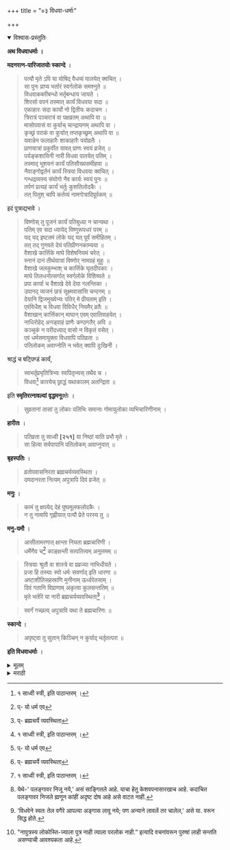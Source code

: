 +++
title = "०३ विधवा-धर्माः"

+++


<details open><summary>विश्वास-प्रस्तुतिः</summary>

**अथ विधवाधर्माः ।**

**मदनरत्न-पारिजातयोः स्कान्दे** ।

> पत्यौ मृते ऽपि या योषिद् वैधव्यं पालयेत् क्वचित् ।  
सा पुनः प्राप्य भर्तारं स्वर्गलोकं समश्नुते ॥  
विधवाकबरीबन्धो भर्तृबन्धाय जायते ।  
शिरसो वपनं तस्मात् कार्यं विधवया सदा ॥  
एकाहारः सदा कार्यो नो द्वितीयः कदाचन ।  
त्रिरात्रं पञ्चरात्रं वा पक्षव्रतम् अथापि वा ॥  
मासोपवासं वा कुर्याच् चान्द्रायणम् अथापि वा ।  
कृच्छ्रं पराकं वा कुर्यात् तप्तकृच्छ्रम् अथापि वा ॥  
यवान्नेन फलाहारैः शाकाहारैः पयोव्रतैः ।  
प्राणयात्रां प्रकुर्वीत यावत् प्राणः स्वयं व्रजेत् ॥  
पर्यङ्कशायिनी नारी विधवा पातयेत् पतिम् ।  
तस्माद् भूशयनं कार्यं पतिसौख्यसमीहया ॥  
नैवाङ्गोद्वर्तनं कार्यं स्त्रिया विधवया क्वचित् ।  
गन्धद्रव्यस्य संयोगो नैव कार्यः स्वयं पुनः ॥  
तर्पणं प्रत्यहं कार्यं भर्तुः कुशतिलोदकैः ।  
तत् पितुश् चापि कर्तव्यं नामगोत्रादिपूर्वकम् ॥

इदं पुत्राद्यभावे ।

> विष्णोस् तु पूजनं कार्यं पतिबुध्या न चान्यथा ।  
पतिम् एव सदा ध्यायेद् विष्णुरूपधरं परम् ॥  
यद् यद् इष्टतमं लोके यद् यत् पूर्वं समीहितम् ।  
तत् तद् गुणवते देयं पतिप्रीणनकाम्यया ॥  
वैशाखे कार्त्तिके माघे विशेषनियमं चरेत् ।  
स्नानं दानं तीर्थयात्रां विष्णोर् नामग्रहं मुहुः ॥  
वैशाखे जलकुम्भाश् च कार्त्तिके घृतदीपकाः ।  
माघे तिलधनोत्सर्गात् स्वर्गलोके विशिष्यते ॥  
प्रपा कार्या च वैशाखे देवे देया गलन्तिका ।  
उपानद् व्यजनं छत्रं सूक्ष्मवासांसि चन्दनम् ॥  
देयानि द्विजमुख्येभ्यः पतिर् मे प्रीयताम् इति ।  
एवंविधैश् च विधवा विविधैर् नियमैर् व्रतैः ॥  
वैशाखान् कार्त्तिकान् माघान् एवम् एवातिवाहयेत् ।  
नाधिरोहेद् अनड्वाहं प्राणैः कण्ठगतैर् अपि ॥  
कञ्चुकं न परीदध्याद् वासो न विकृतं वसेत् ।  
एवं धर्मसमायुक्ता विधवापि पतिव्रता ॥  
पतिलोकम् अवाप्नोति न भवेत् क्वापि दुःखिनी ।

श्राद्धं च षट्पिण्डं कार्यं,

> स्वभर्तृप्रभृतित्रिभ्यः स्वपितृभ्यस् तथैव च ।  
विधवा[^१] कारयेच् छ्राद्धं यथाकालम् अतन्द्रिता ॥

[^१]: १ साध्वी स्त्री, इति पाठान्तरम् । 

इति **स्मृतिरत्नावल्यां** **वृद्धमनू**क्तेः । 

> सुव्रतानां तासां तु लोकाः पतिभिः समानाः गोमायुलोका व्यभिचारिणीनाम् । 

**हारीतः** । 

> पतिव्रता तु साध्वी **[२५१]** या निष्ठां याति प्रभौ मृते ।  
सा हित्वा सर्वपापानि पतिलोकम् अवाप्नुयात् ॥

**बृहस्पतिः** ।

> व्रतोपवासनिरता ब्रह्मचर्यव्यवस्थिता ।  
दमदानरता नित्यम् अपुत्रापि दिवं व्रजेत् ॥

**मनुः** ।

> कामं तु क्षपयेद् देहं पुष्पमूलफलोदकैः ।  
न तु नामापि गृह्णीयात् पत्यौ प्रेते परस्य तु ॥

**मनु-यमौ** ।

> आसीतामरणात् क्षान्ता नियता ब्रह्मचारिणी ।  
धर्मेणैव च[^९२] काङ्क्षन्ती सत्पतित्वम् अनुत्तमम् ॥

[^९२]:
     प्- यो धर्म एव

> स्त्रियाः श्रुतौ वा शास्त्रे वा प्रव्रज्या नाभिधीयते ।  
प्रजा हि तस्याः स्वो धर्मः सवर्णाद् इति धारणा ॥  
अष्टाशीतिसहस्राणि मुनीनाम् ऊर्ध्वरेतसाम् ।  
दिवं गतानि विप्राणाम् अकृत्वा कुलसन्ततिम् ॥  
मृते भर्तरि या नारी ब्रह्मचर्यव्यवस्थिता[^९३] ।

[^९३]:
     प्- ब्रह्मचर्ये व्यवस्थिता

> स्वर्गं गच्छत्य् अपुत्रापि यथा ते ब्रह्मचारिणः ॥

**स्कान्दे** ।

> अपृष्ट्वा तु सुतान् किञ्चिन् न कुर्याद् भर्तृतत्परा ॥

**इति विधवाधर्माः** ।
</details>

<details><summary>मूलम्</summary>

**अथ विधवाधर्माः ।**

**मदनरत्न-पारिजातयोः स्कान्दे** ।

> पत्यौ मृते ऽपि या योषिद् वैधव्यं पालयेत् क्वचित् ।  
सा पुनः प्राप्य भर्तारं स्वर्गलोकं समश्नुते ॥  
विधवाकबरीबन्धो भर्तृबन्धाय जायते ।  
शिरसो वपनं तस्मात् कार्यं विधवया सदा ॥  
एकाहारः सदा कार्यो नो द्वितीयः कदाचन ।  
त्रिरात्रं पञ्चरात्रं वा पक्षव्रतम् अथापि वा ॥  
मासोपवासं वा कुर्याच् चान्द्रायणम् अथापि वा ।  
कृच्छ्रं पराकं वा कुर्यात् तप्तकृच्छ्रम् अथापि वा ॥  
यवान्नेन फलाहारैः शाकाहारैः पयोव्रतैः ।  
प्राणयात्रां प्रकुर्वीत यावत् प्राणः स्वयं व्रजेत् ॥  
पर्यङ्कशायिनी नारी विधवा पातयेत् पतिम् ।  
तस्माद् भूशयनं कार्यं पतिसौख्यसमीहया ॥  
नैवाङ्गोद्वर्तनं कार्यं स्त्रिया विधवया क्वचित् ।  
गन्धद्रव्यस्य संयोगो नैव कार्यः स्वयं पुनः ॥  
तर्पणं प्रत्यहं कार्यं भर्तुः कुशतिलोदकैः ।  
तत् पितुश् चापि कर्तव्यं नामगोत्रादिपूर्वकम् ॥

इदं पुत्राद्यभावे ।

> विष्णोस् तु पूजनं कार्यं पतिबुध्या न चान्यथा ।  
पतिम् एव सदा ध्यायेद् विष्णुरूपधरं परम् ॥  
यद् यद् इष्टतमं लोके यद् यत् पूर्वं समीहितम् ।  
तत् तद् गुणवते देयं पतिप्रीणनकाम्यया ॥  
वैशाखे कार्त्तिके माघे विशेषनियमं चरेत् ।  
स्नानं दानं तीर्थयात्रां विष्णोर् नामग्रहं मुहुः ॥  
वैशाखे जलकुम्भाश् च कार्त्तिके घृतदीपकाः ।  
माघे तिलधनोत्सर्गात् स्वर्गलोके विशिष्यते ॥  
प्रपा कार्या च वैशाखे देवे देया गलन्तिका ।  
उपानद् व्यजनं छत्रं सूक्ष्मवासांसि चन्दनम् ॥  
देयानि द्विजमुख्येभ्यः पतिर् मे प्रीयताम् इति ।  
एवंविधैश् च विधवा विविधैर् नियमैर् व्रतैः ॥  
वैशाखान् कार्त्तिकान् माघान् एवम् एवातिवाहयेत् ।  
नाधिरोहेद् अनड्वाहं प्राणैः कण्ठगतैर् अपि ॥  
कञ्चुकं न परीदध्याद् वासो न विकृतं वसेत् ।  
एवं धर्मसमायुक्ता विधवापि पतिव्रता ॥  
पतिलोकम् अवाप्नोति न भवेत् क्वापि दुःखिनी ।

श्राद्धं च षट्पिण्डं कार्यं,

> स्वभर्तृप्रभृतित्रिभ्यः स्वपितृभ्यस् तथैव च ।  
विधवा[^१] कारयेच् छ्राद्धं यथाकालम् अतन्द्रिता ॥

[^१]: १ साध्वी स्त्री, इति पाठान्तरम् । 

इति **स्मृतिरत्नावल्यां** **वृद्धमनू**क्तेः । 

> सुव्रतानां तासां तु लोकाः पतिभिः समानाः गोमायुलोका व्यभिचारिणीनाम् । 

**हारीतः** । 

> पतिव्रता तु साध्वी **[२५१]** या निष्ठां याति प्रभौ मृते ।  
सा हित्वा सर्वपापानि पतिलोकम् अवाप्नुयात् ॥

**बृहस्पतिः** ।

> व्रतोपवासनिरता ब्रह्मचर्यव्यवस्थिता ।  
दमदानरता नित्यम् अपुत्रापि दिवं व्रजेत् ॥

**मनुः** ।

> कामं तु क्षपयेद् देहं पुष्पमूलफलोदकैः ।  
न तु नामापि गृह्णीयात् पत्यौ प्रेते परस्य तु ॥

**मनु-यमौ** ।

> आसीतामरणात् क्षान्ता नियता ब्रह्मचारिणी ।  
धर्मेणैव च[^९२] काङ्क्षन्ती सत्पतित्वम् अनुत्तमम् ॥

[^९२]:
     प्- यो धर्म एव

> स्त्रियाः श्रुतौ वा शास्त्रे वा प्रव्रज्या नाभिधीयते ।  
प्रजा हि तस्याः स्वो धर्मः सवर्णाद् इति धारणा ॥  
अष्टाशीतिसहस्राणि मुनीनाम् ऊर्ध्वरेतसाम् ।  
दिवं गतानि विप्राणाम् अकृत्वा कुलसन्ततिम् ॥  
मृते भर्तरि या नारी ब्रह्मचर्यव्यवस्थिता[^९३] ।

[^९३]:
     प्- ब्रह्मचर्ये व्यवस्थिता

> स्वर्गं गच्छत्य् अपुत्रापि यथा ते ब्रह्मचारिणः ॥

**स्कान्दे** ।

> अपृष्ट्वा तु सुतान् किञ्चिन् न कुर्याद् भर्तृतत्परा ॥

**इति विधवाधर्माः** ।
</details>

<details><summary>मराठी</summary>

यानन्तर विधवाधर्म साङ्गतो. 

मदनरत्नाम्त व मदनपारिजाताम्त स्कन्दपुराणान्त-" जी पति मेला असतां कदाचित् वैधव्यधर्म पाळील, ती पुनः भास मिळून स्वर्गलोकी जाईल,'' असे साङ्गून, विधवाधर्म साङ्गितले आहेत. ते “ ज्याकरितां विधवेचा कबरीबम्ध[^१] (वेणी अथवा बुचडा) भर्तृबन्धनास 

[^१]: येथ-- विधवेचा बुचडा अथवा वेणी नवन्याच्या बन्धनास कारण होते,' असे साङ्गितलं आहे. याचा अभिप्राय-माझी आडकाठी नाही तेव्हां आतां माझी बायको व्यभिचार करीत असेल की काय? ह्मणून तिच्या पतीचा जीव घोटाळतो; अतएव विधवेने केश ठेवू नयेत, इतकाच असावा असे वाटते. नाहीं तर मेलेल्या नवन्यास अन्य कोणत्याही प्रकारचा बम्ध करण्याचे सामर्थ्य बुचड्याम्त किंवा वेणीत अमण्याचा सम्भव मुळीच नाही. आता यावरून विधवेने केशवपन का करावे ? व तें न केल्यास तिला काही दोष आहे की काय ? आणि केशवपन न केले तर ती अशुचि होते की काय ? हे प्रश्न साहजिक उत्पन्न होतात. तेव्हां त्याञ्चं येथे विवेचन केले तर केवळ अप्रासङ्गिक होणार नाही ह्मणन लिहितो:-- केश हे स्त्रियाञ्च्या सर्व सौन्दर्याला शोभा देणारे आहेत. किम्बहुना ते नसतील तर कितीहि रूपवती असली तरी सुन्दर दिसणारच नाही असे हटले तरी चालेल. तेव्हा ते केश असले तर साहजिक वे. णीफणी अलङ्कारादि धारण होईल; व तसे झाले तर ती सुन्दर दिसून पुरुषाच्या मनाम्त भरेल, आणि तोही तिच्याविषयी आसक्त होईल व तिच्याही मनाम्त "एकापुढे एक" याप्रमाणे कामवासना उत्पन्न हो तील; ह्मणन भावी प्रसङ्ग न यावा एतदर्थ तिला विरूप करावी: झणजे तो प्रसङ्ग येणार नाही असे जाणन शास्त्रकान-विधवेने वपन करावे,' असे साङ्गितले आहे. यावाञ्चून अन्य काही कारण असेल असे वाटत नाही. असे जर असेल तर या वचनावरून परपुरुषसङ्ग करण्याची जिला इच्छा नसेल तिनें केश राखले तरी कामा. स येईल; हे अर्थात् सिद्ध होते. आणि जिला कामवासना असेल तिनं वपन केले तरी वासना पूर्ण होण्यास काही प्रतिबम्ध होईल असे दिसत नाही. याची शङ्कडों उदाहरणं वाचकाम्स म्मरत अगतीलच. तेव्हां केशवपन करणे हेच आवश्यक आहे असे नाही; तर-व्रत परिपालन करणे आवश्यक आहे. आतां केशवपन न केले तरी काही दोष आहे की नाही याविषयी विचार केला तर, मळाम्त जे वचन घेतले आहे त्याम्त अकरणी प्रत्यवाय साङ्गितला नाही. व अन्यत्रही उपलब्ध होत नाही. उलट न कर ण्याबद्दल वचने मिळतात. याविषयी पृ. २० पम्० २३ पहा. आतां याविषयी शिष्टाचार पाहिला तर, उत्तर हिन्दुस्थानाम्त गौड ब्राह्मणाम्त विधवेचे वपन करीत नाहीत. आणखी-तङ्गले आणि वडघले असे रामानुज सम्प्रदायी ब्राह्मणाम्त दोन पोटभेद आहेत. त्याम्पकी तङ्गल्याम्त विधवेचे वपन मुळीच करीत नाहीत. केरलदेशीय ब्राह्मणाम्त तर वपन केलेल्या विधवेचे दर्शनच होणार नाही. यावरून वपन न केल्यास प्रत्य. वाय नाही असे ते मानीत असतील; असे दिसते. तिसऱ्या प्रश्नाचे उत्तर- विधवा सकेशा असली तर तिला "ओवळी' हाणतात. तिच्या हातचा स्वयम्पाक देवपित्र्यकास योग्य नाही इतकम्च नाही तर,-तिच्या हातचं पाणीसुद्धां उपयोगी पडत नाही असे मा. नतात. याविषयी धर्मशास्त्राम्त कोठं आधार मिळत नाही, व वपन केलेल्या विधवेला "मोवळी" ह्मणून ति च्या हातचा स्वयम्पाक पवित्र मानतात. त्याविषयी विचार केला तर-" रजस्वलां च पाखण्डां पुंश्चलीं पतितां तथा ॥ त्यजेच्छूद्रां तथा वन्ध्यां विधवां चान्यगोत्रजाम्” ॥ १॥ [ नि० मि. श्रा० प्रकरण पहा ] यावरून विधवा स्वयम्पाकाविषयी निषिद्ध आहे. परन्तु साम्प्रत विधवाकतङ्क पाक अति सो. वळा मानतात याचे कारण काही समजत नाही. कदाचित् पूर्वोक्त वचनान्तल्या-'विधवाम्' पदाने सके. शीचेम्च ग्रहण करीत असतील असें ह्मणावें तर, त्याला काही आधार नाही. 

कारण होतो, त्याकरितां विधवेने नेहेमीं मुण्डन करावेम्. एक वेळ जेवावेम्, दुसरे वेळ जेवू नये. त्रिरात्र व पञ्चरात्र, पक्ष-(पन्धरवडा ) व्रत, एक मास उपवासत्रत किंवा चान्द्रायण करावेम्. कृच्छ्र, पराक किंवा तप्तकृच्छू, यव भक्षून रहाणे, फळे व शाका भक्षून रहाणे व पयोव्रत ( कांहीं काल नियम करून फक्त दुधावर रहाणे) इत्यादिकान्नी आपोआप प्राण जाईपर्यम्त कसा तरी प्राणाञ्चा निर्वाह करावा. ज्या हेतूस्तव पलङ्गावर[^२] निजणारी विधवा पतीस अधःपात करिते, तस्मात् तिने नित्य पतीला सुख देण्याच्या इच्छेनें भूमिशयन क रावेम्.

[^२]: येथे-' पलङ्गावर निजू नये,' असं साङ्गितले आहे. याचा हेतु केशवपनासारखाच आहे. कदाचित पलङ्गावर निजले ह्मणून कांहीं अदृष्ट दोष आहे असे वाटत नाही.

विधवेनें कदापि अङ्गाचे उद्वर्तन (घांसणे माखणे) करूं नये, व सुगन्धिक द्रव्ये आपणच[^३] अङ्गास लावू नयेत. 

[^३]: 'विधवेने स्वतः तेल वगैरे आपल्या अङ्गास लावू नये; पण अन्याने लावलें तर चालेल,' असे या. वरून सिद्ध होते. 

प्रतिदिनी भयोचें व सासऱ्याचे दर्भ, तीळ व उदकाने नामगोत्रादि उच्चारपूर्वक तर्पण करावें." हे पुत्रादि नसतील तर, ते असतां तिला करण्याचा अधिकार नाही. "पतिबुद्धीने विष्णूचे पूजन करावे. अन्यथा करूं नये, नित्य विष्णुरूपी दिव्य पतोचें ध्यान करावेम्. जें जें या लोकी अति इष्ट वस्तु असेल, व जे पतीस विशेष प्रिय असेल; तें तें पतिप्रियेच्छेनें गुणवान् विप्रास द्यावे. वैशाख, कार्तिक व माघ या ३ मा साम्त नेहमींहून विशेष नियम आचरावे. स्नान, दान, तीर्थयात्रा व विष्णुनामोच्चार नेहमी करावा. वैशाखमासी उदकुम्भ, कार्तिकाम्त धृतदीप, माघाम्त तिळ व द्रव्य दान केल्यास स्वर्गी श्रेष्ठत्व मिळते; ह्मणून ते अवश्य द्यावे. तसेच सामर्थ्य असल्यास वैशाख मासी पाणपोई वालावी. नाहीतर देवावर गळती धरावी. जोडा, विजणा, छत्री, बा रीक वस्त्रे, व चन्दन ही उष्णकाली श्रेष्ठ विप्रास 'माझा पति तृप्त असो'-ह्मणून द्यावी. असे अनेक नियम व व्रते यांही विधवेने-वैशाख, कार्तिक व मात्र हे ३ मास घालवावे. तिनं प्राण जाण्याची वेळ आली तरी, बैलावर बसूं नये. चोळी घालू नये. ताम्बड्या व शुभ्र वस्त्रावाञ्चून इतर रङ्गाची व चित्रविचित्र वस्त्रे नेसूं नयेत. असी धर्मयुक्त असून, विधवापणींहि पातिव्रत्यास पाळणारी स्त्री पतिलोकी जाईल. ती कधीही दुःखी होणार नाही," असे साङ्गितले आहे. विधवेने यथाकाली में पतीचे श्राद्ध करावे त्याम्त पिण्ड ६ च असावे. कारण,- “आपला पति, त्याचा पिता व आजा हे ३, आणि आपला पिता आजा व पणना हे ३ मिळून ६ याम्स उद्देशून आळस न करितां यथाकाली विधवेने श्राद्ध करावें," असी स्मतिरत्नावलीत वृद्धमनक्ति आहे. " अशा व्रतस्थ असणाऱ्या स्त्रियाम्स पतिसमान लोक व व्यभिचारिणीम्स कोल्ह्याञ्चे लोक प्राप्त होतात," असे साङ्गितले आहे. हारीत ह्मणतो-" जी साध्वी पति मृत झाला असतां निष्ठेनें पातिव्रत्य पाळते; ती सर्व पापापासून मुक्त होऊन पतिलोकी जाते." बृहस्पति ह्मणतो-"व्रतें व उपवास यांविषयीं तत्पर, ब्रह्मचर्याने वागणारी, इन्द्रियनिग्रह व दान बने इत्यादि करणारी विधवा अपुत्रा असली तरी, ती म्वर्गास जाईल." मनु ह्मणतो-"पुष्पेम्, फळे, मूलें व उदक ही सेवन करून यथेच्छ देहनाश करावा; परन्तु, पति मेला असतां परपुरुषाचे नावही घेऊ नये." मनु व यम ह्मणतात--" आमरणान्त-क्षान्त, नियमित, व ब्रह्मचारिणी असावें ध र्मानेम्च उत्तम पति मिळण्याची इच्छा करावी. स्त्रियेस वैराग्य झाले तरी, कोणत्याही श्रुतीत किंवा शास्त्राम्त तिला सन्न्यासाधिकार साङ्गितला नाही. तर- समानवर्ण विवाहित पतीपासून प्रजोत्पादन व तिचे पालन हाच तिचा मुख्य धर्म होय.'' यावरून प्रजोत्पादन हे वीसच मुख्य आहे असे सिद्ध होते. तसेम्च कित्येक वचनांवरून[^४] पुरुषांसही विहित आहे अतएव प्रजोत्पादन हा धर्म त्यांला मुख्य का नसावा? असी शङ्का येईल, तर म णतो की,-"ऊवरेते नैमिप्यारण्यवासी ८८,००० ऋषि सन्ततीवाञ्चून स्वर्गास गेले, मग इतर कां न जातील." यावरून विरक्ताम्स सन्ततीचें आवश्यकत्व नाही. 

[^४]: "नापुत्रस्य लोकोस्ति-ज्याला पुत्र नाही त्याला परलोक नाही.” इत्यादि वचनांवरून पुरुषां लाही सन्तति असण्याची आवश्यकता आहे. 

कदाचित् स्त्रीम सन्तति नसली तर--"भा मेल्यावर ब्रह्मचर्याने वागून व्रतपालन केल्यास, जसे ते ८८,००० ऋषि स्वर्गी गेले तसी हीही जाईल." स्कन्दपुराणान्त--" भर्त्यास किंवा पुत्रास विचारल्या वाञ्चून स्त्रीने काहीच कृत्य करूं नये," असे साङ्गितले आहे. 
</details>